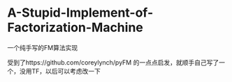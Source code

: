 # A-Stupid-Implement-of-Factorization-Machine
一个纯手写的FM算法实现

受到了https://github.com/coreylynch/pyFM 的一点点启发，就顺手自己写了一个，没用TF，以后可以考虑改一下
